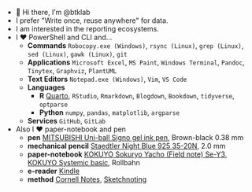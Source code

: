 - 👋 Hi there, I’m @btklab
- I prefer "Write once, reuse anywhere" for data.
- I am interested in the reporting ecosystems.
- I ❤️ PowerShell and CLI and...
    - **Commands** `Robocopy.exe (Windows)`, `rsync (Linux)`, `grep (Linux)`, `sed (Linux)`, `gawk (Linux)`, `git`
    - **Applications** `Microsoft Excel`, `MS Paint`, `Windows Terminal`, `Pandoc`, `Tinytex`, `Graphviz`, `PlantUML`
    - **Text Editors** `Notepad.exe (Windows)`, `Vim`, `VS Code`
    - **Languages** 
        - **R** [Quarto](https://quarto.org/), `RStudio`, `Rmarkdown`, `Blogdown`, `Bookdown`, `tidyverse`, `optparse`
        - **Python** `numpy`, `pandas`, `matplotlib`, `argparse`
    - **Services** `GitHub`, `GitLab`
- Also I ❤️ paper-notebook and pen
    - **pen** [MITSUBISHI Uni-ball Signo gel ink pen][signo], Brown-black 0.38 mm
    - **mechanical pencil** [Staedtler Night Blue 925 35-20N][staedtler], 2.0 mm
    - **paper-notebook** [KOKUYO Sokuryo Yacho (Field note) Se-Y3][kokuyo-f], [KOKUYO Systemic basic][kokuyo-s], Rollbahn
    - **e-reader** [Kindle][]
    - **method** [Cornell Notes][], [Sketchnoting][]

[signo]: https://www.mpuni.co.jp/products/ballpoint_pens/gel/signo/signo/um_151.html
[staedtler]: https://www.staedtler.com/intl/en/
[kokuyo-f]: https://www.kokuyo-st.co.jp/stationery/fieldnote/
[kokuyo-s]: https://www.kokuyo-st.co.jp/stationery/systemic/
[Kindle]: https://www.amazon.com/b/?node=6669702011&tag=mh0b-20&hvadid=78546563935778&hvqmt=e&hvbmt=be&hvdev=c&ref=pd_sl_6itck04ygx_e
[Cornell Notes]: https://en.wikipedia.org/wiki/Cornell_Notes
[Sketchnoting]: https://en.wikipedia.org/wiki/Sketchnoting

<!---
btklab/btklab is a ✨ special ✨ repository because its `README.md` (this file) appears on your GitHub profile.
You can click the Preview link to take a look at your changes.
--->
